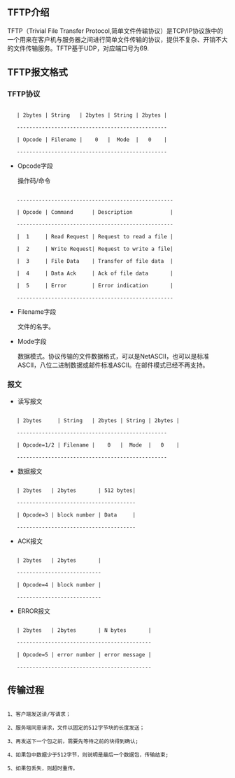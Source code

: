 ## TFTP介绍

TFTP（Trivial File Transfer Protocol,简单文件传输协议）是TCP/IP协议族中的一个用来在客户机与服务器之间进行简单文件传输的协议，提供不复杂、开销不大的文件传输服务。TFTP基于UDP，对应端口号为69.

## TFTP报文格式
### TFTP协议

```

   | 2bytes | String   | 2bytes | String | 2bytes |

   ------------------------------------------------

   | Opcode | Filename |    0   |  Mode  |   0    |

   ------------------------------------------------

```

* Opcode字段

   操作码/命令

```

   --------------------------------------------------

   | Opcode | Command      | Description            |

   --------------------------------------------------

   |  1     | Read Request | Request to read a file |

   |  2     | Write Request| Request to write a file|

   |  3     | File Data    | Transfer of file data  |

   |  4     | Data Ack     | Ack of file data       |

   |  5     | Error        | Error indication       |

   --------------------------------------------------

```

* Filename字段

   文件的名字。

* Mode字段

   数据模式。协议传输的文件数据格式，可以是NetASCII，也可以是标准ASCII，八位二进制数据或邮件标准ASCII。在邮件模式已经不再支持。

### 报文

* 读写报文

```

   | 2bytes     | String   | 2bytes | String | 2bytes |

   ------------------------------------------------

   | Opcode=1/2 | Filename |    0   |  Mode  |   0    |

   ------------------------------------------------

```

* 数据报文

```

   | 2bytes   | 2bytes       | 512 bytes|

   --------------------------------------

   | Opcode=3 | block number | Data     |

   --------------------------------------

```

* ACK报文

```

   | 2bytes   | 2bytes       |

   ---------------------------

   | Opcode=4 | block number |

   ---------------------------

```

* ERROR报文

```

   | 2bytes   | 2bytes       | N bytes       |

   -------------------------------------------

   | Opcode=5 | error number | error message |

   -------------------------------------------

```

## 传输过程

```

1、客户端发送读/写请求；

2、服务端同意请求，文件以固定的512字节块的长度发送；

3、再发送下一个包之前，需要先等待之前的块得到确认;

4、如果包中数据少于512字节，则说明是最后一个数据包，传输结束;

5、如果包丢失，则超时重传。

```







